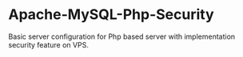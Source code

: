 # Apache-MySQL-Php-Security
Basic server configuration for Php based server with implementation security feature on VPS.


